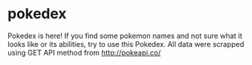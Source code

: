 # pokedex
Pokedex is here! If you find some pokemon names and not sure what it looks like or its abilities, try to use this Pokedex. All data were scrapped using GET API method from http://pokeapi.co/
